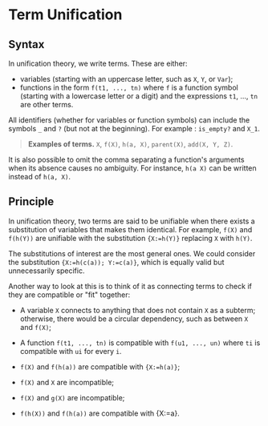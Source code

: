 # Term Unification

## Syntax

In unification theory, we write terms. These are either:

- variables (starting with an uppercase letter, such as `X`, `Y`, or `Var`);
- functions in the form `f(t1, ..., tn)` where `f` is a function symbol
(starting with a lowercase letter or a digit) and the expressions `t1`, ...,
`tn` are other terms.

All identifiers (whether for variables or function symbols) can include the
symbols `_` and `?` (but not at the beginning).
For example : `is_empty?` and `X_1`.

> **Examples of terms.** `X`, `f(X)`, `h(a, X)`, `parent(X)`, `add(X, Y, Z)`.

It is also possible to omit the comma separating a function's arguments when
its absence causes no ambiguity. For instance, `h(a X)` can be written instead
of `h(a, X)`.

## Principle

In unification theory, two terms are said to be unifiable when there exists a
substitution of variables that makes them identical. For example, `f(X)` and
`f(h(Y))` are unifiable with the substitution `{X:=h(Y)}` replacing `X` with
`h(Y)`.

The substitutions of interest are the most general ones. We could consider the
substitution `{X:=h(c(a)); Y:=c(a)}`, which is equally valid but unnecessarily
specific.

Another way to look at this is to think of it as connecting terms to check if
they are compatible or "fit" together:

- A variable `X` connects to anything that does not contain `X` as a subterm;
otherwise, there would be a circular dependency, such as between `X` and `f(X)`;
- A function `f(t1, ..., tn)` is compatible with `f(u1, ..., un)` where `ti` is
compatible with `ui` for every `i`.

- `f(X)` and `f(h(a))` are compatible with `{X:=h(a)}`;
- `f(X)` and `X` are incompatible;
- `f(X)` and `g(X)` are incompatible;
- `f(h(X))` and `f(h(a))` are compatible with {X:=a}.
